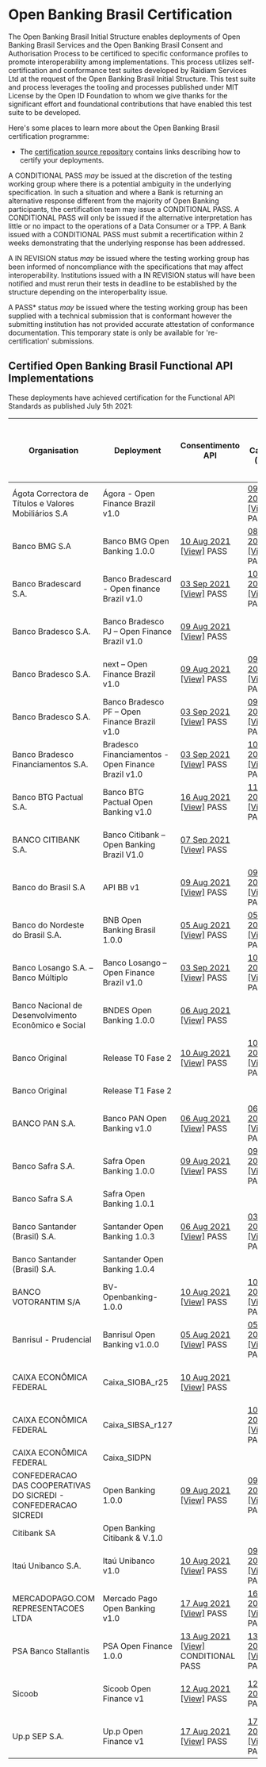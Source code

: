 # Open Banking Brasil Certification

The Open Banking Brasil Initial Structure enables deployments of Open Banking Brasil Services and the Open Banking Brasil Consent and Authorisation Process to be certificed to specific conformance profiles to promote interoperability among implementations. This process utilizes self-certification and conformance test suites developed by Raidiam Services Ltd at the request of the Open Banking Brasil Initial Structure. This test suite and process leverages the tooling and processes published under MIT License by the Open ID Foundation to whom we give thanks for the significant effort and foundational contributions that have enabled this test suite to be developed.

Here's some places to learn more about the Open Banking Brasil certification programme:

* The [certification source repository](https://gitlab.com/obb1/certification) contains links describing how to certify your deployments.

A CONDITIONAL PASS *may* be issued at the discretion of the testing working group where there is a potential ambiguity in the underlying specification. In such a situation and where a Bank is returning an alternative response different from the majority of Open Banking participants, the certification team may issue a CONDITIONAL PASS. A CONDITIONAL PASS will only be issued if the alternative interpretation has little or no impact to the operations of a Data Consumer or a TPP. A Bank issued with a CONDITIONAL PASS must submit a recertification within 2 weeks demonstrating that the underlying response has been addressed.

A IN REVISION status *may* be issued where the testing working group has been informed of noncompliance with the specifications that may affect interoperability. Institutions issued with a IN REVISION status will have been notified and must rerun their tests in deadline to be established by the structure depending on the interoperbality issue.

A PASS\* status *may* be issued where the testing working group has been supplied with a technical submission that is conformant however the submitting institution has not provided accurate attestation of conformance documentation. This temporary state is only be available for 're-certification' submissions.

## Certified Open Banking Brasil Functional API Implementations

These deployments have achieved certification for the Functional API Standards as published July 5th 2021:


|                                Organisation                                |                         Deployment                          |                                                                                                                                                                        Consentimento API                                                                                                                                                                         |                                                                                                                                                                            Dados Cadastrais (PF) API                                                                                                                                                                            |                                                                                                                                                                            Dados Cadastrais (PJ) API                                                                                                                                                                             |                                                                                                                                                                         Resources API                                                                                                                                                                         |                                                                                                                                                          Contas API                                                                                                                                                           |                                                                                                                                                                             Cartão de Crédito API                                                                                                                                                                             |                                                                                                                                                                 Operações de Crédito - Empréstimos API                                                                                                                                                                  |                                                                                                                                                                      Operações de Crédito - Financiamentos API                                                                                                                                                                       |                                                                                                                                                                               Operações de Crédito - Adiantamento a Depositantes API                                                                                                                                                                               |                                                                                                                                                                                         Operações de Crédito - Direitos Creditórios Descontados API                                                                                                                                                                                         |
|-----------------------------------------------------------------|----------------------------------------------------|--------------------------------------------------------------------------------------------------------------------------------------------------------------------------------------------------------------------------------------------------------------------------------------------------------------------------------------------------|---------------------------------------------------------------------------------------------------------------------------------------------------------------------------------------------------------------------------------------------------------------------------------------------------------------------------------------------------------|----------------------------------------------------------------------------------------------------------------------------------------------------------------------------------------------------------------------------------------------------------------------------------------------------------------------------------------------------------|---------------------------------------------------------------------------------------------------------------------------------------------------------------------------------------------------------------------------------------------------------------------------------------------------------------------------------------------------|----------------------------------------------------------------------------------------------------------------------------------------------------------------------------------------------------------------------------------------------------------------------------------------------------------------------|-----------------------------------------------------------------------------------------------------------------------------------------------------------------------------------------------------------------------------------------------------------------------------------------------------------------------------------------------------------|------------------------------------------------------------------------------------------------------------------------------------------------------------------------------------------------------------------------------------------------------------------------------------------------------------------------------------|----------------------------------------------------------------------------------------------------------------------------------------------------------------------------------------------------------------------------------------------------------------------------------------------------------------------------------------------|----------------------------------------------------------------------------------------------------------------------------------------------------------------------------------------------------------------------------------------------------------------------------------------------------------------------------------------------------------------|------------------------------------------------------------------------------------------------------------------------------------------------------------------------------------------------------------------------------------------------------------------------------------------------------------------------------------------------------------------------------------|
| Ágota Correctora de Títulos e Valores Mobiliários S.A           | Ágora - Open Finance Brazil v1.0                   |                                                                                                                                                                                                                                                                                                                                                  | [09 Aug 2021](https://openbanking-brasil.github.io/conformances/submissions/functional/personal/1.03/Agora_CTVM-Agora-API-PERSONAL-CUSTOMER-10-Aug-2021.zip) [[View]](  https://web.conformance.directory.openbankingbrasil.org.br/plan-detail.html?public=true&plan=lrZcwyqwO4usp)   PASS                                                              | [09 Aug 2021](https://openbanking-brasil.github.io/conformance/submissions/functional/business/1.0.3/Agora_CTVM-Agora-API-BUSINESS-CUSTOMER-10-Aug-2021.zip) [[View]](https://web.conformance.directory.openbankingbrasil.org.br/plan-detail.html?public=true&plan=JpAIDnWZQMvSF) PASS                                                                   |                                                                                                                                                                                                                                                                                                                                                   |                                                                                                                                                                                                                                                                                                                      |                                                                                                                                                                                                                                                                                                                                                           |                                                                                                                                                                                                                                                                                                                                    |                                                                                                                                                                                                                                                                                                                                              |                                                                                                                                                                                                                                                                                                                                                                |                                                                                                                                                                                                                                                                                                                                                                                    |
| Banco BMG S.A                                                   | Banco BMG Open Banking 1.0.0                       | [10 Aug 2021](https://openbanking-brasil.github.io/conformance/submissions/functional/consents/1.0.3/Banco_BMG_S.zip) [[View]](https://web.conformance.directory.openbankingbrasil.org.br/plan-detail.html?public=true&plan=NXbyr6m5BR7PP) PASS                                                                                                  | [08 Aug 2021](https://openbanking-brasil.github.io/conformance/submissions/functional/personal/1.0.3/Banco_BMG_S.A-Banco_BMG_Open_Banking-API-PERSONALREGISTRATION-02-Aug-2021.zip) [[View]](https://web.conformance.directory.openbankingbrasil.org.br/plan-detail.html?public=true&plan=O83Zzs8UfivxX) PASS                                           | [08 Aug 2021](https://openbanking-brasil.github.io/conformance/submissions/functional/business/1.0.3/Banco_BMG_S.A-Banco_BMG_Open_Banking-API-BUSINESSREGISTRATION-02-Aug-2021.zip) [[View]](https://web.conformance.directory.openbankingbrasil.org.br/plan-detail.html?public=true&plan=x78pHxaugxU9a) PASS                                            | [05 Aug 2021](https://openbanking-brasil.github.io/conformance/submissions/functional/resources/1.0.2/Banco_BMG_S.A-Banco_BMG_Open_Banking-API-RESOURCES-02-Aug-2021.zip) [[View]]( https://web.conformance.directory.openbankingbrasil.org.br/plan-detail.html?public=true&plan=tPRnt3L4Mo417) PASS                                              | [06 Sep 2021](https://openbanking-brasil.github.io/conformance/submissions/functional/accounts/1.0.3/Banco_BMG_S.A-Banco_BMG_Open_Banking-API-ACCOUNTS-06-Sep-2021.zip) [[View]](https://web.conformance.directory.openbankingbrasil.org.br/plan-detail.html?public=true&plan=EX4cmidwfEUxP) PASS                    | [23 Sep 2021](https://openbanking-brasil.github.io/conformance/submissions/functional/credit-card/1.0.4/Banco_BMG_S.A-Banco_BMG_Open_Banking-API-CREDITCARD-23-Sep-2021.zip) [[View]](https://web.conformance.directory.openbankingbrasil.org.br/plan-detail.html?public=true&plan=6uiqpgrJdMxrg) PASS                                                    | [17 Sep 2021](https://openbanking-brasil.github.io/conformance/submissions/functional/loans/1.0.4/Banco_BMG_S-17-SEP-2021.zip) [[View]](https://web.conformance.directory.openbankingbrasil.org.br/plan-detail.html?public=true&plan=ktHpLmgC87J3Y) PASS                                                                           | [20 Sep 2021](https://openbanking-brasil.github.io/conformance/submissions/functional/financings/1.0.4/Banco_BMG_S-Financings.zip) [[View]](https://web.conformance.directory.openbankingbrasil.org.br/plan-detail.html?public=true&plan=QGBZ3onNrW62D) PASS                                                                                 | [23 Sep 2021](https://openbanking-brasil.github.io/conformance/submissions/functional/unarranged-overdraft/1.0.4/Banco_BMG_S.A-Banco_BMG_Open_Banking-API-UNARRANGED-OVERDRAFT-23-Sep-2021.zip) [[View]](https://web.conformance.directory.openbankingbrasil.org.br/plan-detail.html?public=true&plan=tI8HLKbBBx07I) PASS                                      | [23 Sep 2021](https://openbanking-brasil.github.io/conformance/submissions/functional/invoice-financings/1.0.4/Banco_BMG_S.A-Banco_BMG_Open_Banking-API-INVOICE-FINANCINGS-23-Sep-2021.zip) [[View]](https://web.conformance.directory.openbankingbrasil.org.br/plan-detail.html?public=true&plan=WMOAvoXYXV9B5) PASS                                                              |
| Banco Bradescard S.A.                                           | Banco Bradescard - Open finance Brazil v1.0        | [03 Sep 2021](https://openbanking-brasil.github.io/conformance/submissions/functional/consents/1.0.3/CONSENTS.zip) [[View]](https://web.conformance.directory.openbankingbrasil.org.br/plan-detail.html?public=true&plan=Rpjhj9u8BqZRQ) PASS                                                                                                     | [10 Aug 2021](https://openbanking-brasil.github.io/conformance/submissions/functional/personal/1.0.3/PERSONAL_CUSTOMER.zip) [[View]](https://web.conformance.directory.openbankingbrasil.org.br/plan-detail.html?public=true&plan=UrWgPIRZcHMKS) PASS                                                                                                   |                                                                                                                                                                                                                                                                                                                                                          | [13 Aug 2021](https://openbanking-brasil.github.io/conformance/submissions/functional/resources/1.0.2/RESOURCES-BANCO-BRADESCARD.zip) [[View]](https://web.conformance.directory.openbankingbrasil.org.br/log-detail.html?log=ZzstYIV2LRpBoAe&public=true) PASS                                                                                   |                                                                                                                                                                                                                                                                                                                      | [26 Sep 2021](https://openbanking-brasil.github.io/conformance/submissions/functional/credit-card/1.0.4/Banco_Bradescard-Bradescard-API-CREDIT-CARDS-26-Set-2021.zip) [[View]](https://web.conformance.directory.openbankingbrasil.org.br/plan-detail.html?public=true&plan=CBvoz8wihbUGB) CONDITIONAL PASS |                                                                                                                                                                                                                                                                                                                                    |                                                                                                                                                                                                                                                                                                                                              |                                                                                                                                                                                                                                                                                                                                                                |                                                                                                                                                                                                                                                                                                                                                                                    |
| Banco Bradesco S.A.                                             | Banco Bradesco PJ – Open Finance Brazil v1.0       | [09 Aug 2021](https://openbanking-brasil.github.io/conformance/submissions/functional/consents/1.0.3/Bradesco-BradescoPJ-API-CONSENTS-8-Aug-2021.zip) [[View]]( https://web.conformance.directory.openbankingbrasil.org.br/plan-detail.html?public=true&plan=kkHNvygsKPjqS) PASS                                                                 |                                                                                                                                                                                                                                                                                                                                                         | [09 Aug 2021](https://openbanking-brasil.github.io/conformance/submissions/functional/business/1.0.3/Bradesco-BradescoPJ-API-BUSINESS-CUSTOMER-8-Aug-2021.zip) [[View]]( https://web.conformance.directory.openbankingbrasil.org.br/plan-detail.html?public=true&plan=0sj65myWy68Pp) PASS                                                                | [09 Aug 2021](https://openbanking-brasil.github.io/conformance/submissions/functional/resources/1.0.2/Bradesco-BradescoPJ-API-RESOURCES-8-Aug-2021.zip) [[View]]( https://web.conformance.directory.openbankingbrasil.org.br/plan-detail.html?public=true&plan=CGpo3wiWzlAbO) PASS                                                                | [03 Sep 2021](https://openbanking-brasil.github.io/conformance/submissions/functional/accounts/1.0.3/Bradesco-BradescoPJ-API-ACCOUNTS-3-Set-2021.zip) [[View]](https://web.conformance.directory.openbankingbrasil.org.br/plan-detail.html?public=true&plan=fKzf0Gzi1iAUr) PASS                                      | [25 Sep 2021](https://openbanking-brasil.github.io/conformance/submissions/functional/credit-card/1.0.4/Bradesco-BradescoPJ-API-CREDIT-CARDS-25-Set-2021.zip) [[View]](https://web.conformance.directory.openbankingbrasil.org.br/plan-detail.html?public=true&plan=MVqz9bqAR82E1) CONDITIONAL PASS                                                       | [23 Sep 2021](https://openbanking-brasil.github.io/conformance/submissions/functional/loans/1.0.4/Bradesco-BradescoPJ-API-LOANS-20-Set-2021.zip) [[View]](https://web.conformance.directory.openbankingbrasil.org.br/plan-detail.html?public=true&plan=6HKih730Nb77M)   PASS                                                       | [23 Sep 2021](https://openbanking-brasil.github.io/conformance/submissions/financings/1.0.4/Bradesco-BradescoPJ-API-FINANCINGS-20-Set-2021.zip) [[View]](https://web.conformance.directory.openbankingbrasil.org.br/plan-detail.html?public=true&plan=v8vtvYeXl2jCT)   PASS                                                                  | [24 Sep 2021](https://openbanking-brasil.github.io/conformance/submissions/functional/unarranged-overdraft/1.0.4/Bradesco-BradescoPJ-API-UNARRANGED-OVERDRAFT-24-Set-2021.zip) [[View]](https://web.conformance.directory.openbankingbrasil.org.br/plan-detail.html?public=true&plan=UYyJaKJbv6XpE) PASS                                                       | [22 Sep 2021](https://openbanking-brasil.github.io/conformance/submisisons/functional/invoice-financings/1.0.4/Bradesco-BradescoPJ-API-DISCOUNTED-CREDIT-RIGHTS-24-Set-2021.zip) [[View]](  https://web.conformance.directory.openbankingbrasil.org.br/plan-detail.html?public=true&plan=xcfORs6DXi9EP) PASS                                                                       |
| Banco Bradesco S.A.                                             | next – Open Finance Brazil v1.0                    | [09 Aug 2021](https://openbanking-brasil.github.io/conformance/submissions/functional/consents/1.0.3/Bradesco-Next-API-CONSENTS-8-Aug-2021.zip) [[View]]( https://web.conformance.directory.openbankingbrasil.org.br/plan-detail.html?public=true&plan=HPYvP26yLxaBp) PASS                                                                       | [09 Aug 2021](https://openbanking-brasil.github.io/conformance/submissions/functional/personal/1.0.3/Bradesco-Next-API-PERSONAL-CUSTOMER-8-Aug-2021.zip) [[View]]( https://web.conformance.directory.openbankingbrasil.org.br/plan-detail.html?public=true&plan=Sf3Z4vlNQGmYP) PASS                                                                     |                                                                                                                                                                                                                                                                                                                                                          | [09 Aug 2021](https://openbanking-brasil.github.io/conformance/submissions/functional/resources/1.0.2/Bradesco-Next-API-RESOURCES-8-Aug-202.zip) [[View]]( https://web.conformance.directory.openbankingbrasil.org.br/plan-detail.html?public=true&plan=h2aYvxocg3RQY) PASS                                                                       | [03 Sep 2021](https://openbanking-brasil.github.io/conformance/submissions/functional/accounts/1.0.3/Bradesco-Next-API-ACCOUNTS-3-Set-2021.zip) [[View]](https://web.conformance.directory.openbankingbrasil.org.br/plan-detail.html?public=true&plan=y2mQtSGbSjQZl) PASS                                            | [24 Sep 2021](https://openbanking-brasil.github.io/conformance/submissions/functional/credit-card/1.0.4/Bradesco-Next-API-CREDIT-CARDS-25-Set-2021.zip) [[View]](https://web.conformance.directory.openbankingbrasil.org.br/plan-detail.html?public=true&plan=8jP8J1NcFFMLW) CONDITIONAL PASS                                                             | [17 Sep 2021](https://openbanking-brasil.github.io/conformance/submissions/functional/loans/1.0.4/Bradesco-Next-API-LOANS-20-Set-2021-2.zip) [[View]](https://web.conformance.directory.openbankingbrasil.org.br/plan-detail.html?public=true&plan=qy8bGqhd6XJHZ) PASS                                                             |                                                                                                                                                                                                                                                                                                                                              |                                                                                                                                                                                                                                                                                                                                                                |                                                                                                                                                                                                                                                                                                                                                                                    |
| Banco Bradesco S.A.                                             | Banco Bradesco PF – Open Finance Brazil v1.0       | [03 Sep 2021](https://openbanking-brasil.github.io/conformance/submissions/functional/consents/1.0.3/Bradesco-BradescoPF-API-CONSENTS-8-Set-2021.zip) [[View]](https://web.conformance.directory.openbankingbrasil.org.br/plan-detail.html?public=true&plan=Eab12Wx22fo06)   PASS                                                                | [09 Aug 2021](https://openbanking-brasil.github.io/conformance/submissions/functional/personal/1.0.3/Bradesco-BradescoPF-API-PERSONAL_CUSTOMERS_DATA-2-Ago-2021.zip) [[View]]( https://web.conformance.directory.openbankingbrasil.org.br/plan-detail.html?public=true&plan=ifPLmqfOVXCQM) PASS                                                         |                                                                                                                                                                                                                                                                                                                                                          | [09 Aug 2021](https://openbanking-brasil.github.io/conformance/submissions/functional/resources/1.0.2/Bradesco-BradescoPF-API-RESOURCES-6-Ago-2021.zip) [[View]]( https://web.conformance.directory.openbankingbrasil.org.br/plan-detail.html?public=true&plan=KmCk30R7jQNYv) PASS                                                                | [03 Sep 2021](https://openbanking-brasil.github.io/conformance/submissions/functional/accounts/1.0.3/Bradesco-BradescoPF-API-ACCOUNTS-3-Set-2021.zip) [[View]](https://web.conformance.directory.openbankingbrasil.org.br/plan-detail.html?public=true&plan=bEgUTiMiB84zK) PASS                                      | [25 Sep 2021](https://openbanking-brasil.github.io/conformance/submissions/functional/credit-card/1.0.4/Bradesco-BradescoPF-API-CREDIT-CARDS-25-Set-2021.zip) [[View]](https://web.conformance.directory.openbankingbrasil.org.br/plan-detail.html?public=true&plan=Kk3a4An01BYEd) CONDITIONAL PASS                                                       | [23 Sep 2021](https://openbanking-brasil.github.io/conformance/submissions/functional/loans/1.0.4/Bradesco-BradescoPF-API-LOANS-20-Set-2021.zip) [[View]](https://web.conformance.directory.openbankingbrasil.org.br/plan-detail.html?public=true&plan=HqcEdyt3aFyr6)   PASS                                                       | [17 Sep 2021](https://openbanking-brasil.github.io/conformance/submissions/functional/financings/Bradesco-BradescoPF-API-FINANCINGS-20-Set-2021-3.zip) [[View]](https://web.conformance.directory.openbankingbrasil.org.br/plan-detail.html?public=true&plan=XFcJhdAAd6bDL) PASS                                                             | [24 Sep 2021](https://openbanking-brasil.github.io/conformance/submissions/functional/unarranged-overdraft/1.0.4/Bradesco-BradescoPF-API-UNANRRANGED-OVERDRAFT-24-Set-2021.zip) [[View]](https://web.conformance.directory.openbankingbrasil.org.br/plan-detail.html?public=true&plan=72HvvTggpLXdt) PASS                                                      |                                                                                                                                                                                                                                                                                                                                                                                    |
| Banco Bradesco Financiamentos S.A.                              | Bradesco Financiamentos - Open Finance Brazil v1.0 | [03 Sep 2021](https://openbanking-brasil.github.io/conformance/submissions/consents/1.0.3/Bradesco_Financiamentos-BBF-API-CONSENTS-8-Set-2021.zip) [[View]](https://web.conformance.directory.openbankingbrasil.org.br/plan-detail.html?public=true&plan=OgIUancrEqlIG)   PASS                                                                   | [10 Aug 2021](https://openbanking-brasil.github.io/conformance/submissions/functional/personal/1.0.3/Bradesco_Financiamentos-BBF-API-PERSONAL-CUSTOMER-10-Aug-2021.zip) [[View]]( https://web.conformance.directory.openbankingbrasil.org.br/plan-detail.html?public=true&plan=bWYAENP42atKK)   PASS                                                    | [09 Aug 2021](https://openbanking-brasil.github.io/conformance/submissions/functional/business/1.0.3/BUSINESS-CUSTOMER.zip) [[View]](https://web.conformance.directory.openbankingbrasil.org.br/plan-detail.html?public=true&plan=2sJH5369BScaI) PASS                                                                                                    | [13 Aug 2021](https://openbanking-brasil.github.io/conformance/submissions/functional/resources/1.0.2/Bradesco_Financiamentos-BBF-API-RESOURCES-13-Aug-2021.zip) [[View]]( https://web.conformance.directory.openbankingbrasil.org.br/plan-detail.html?public=true&plan=miYJpMusNyPGW)   PASS                                                     |                                                                                                                                                                                                                                                                                                                      |                                                                                                                                                                                                                                                                                                                                                           |                                                                                                                                                                                                                                                                                                                                    | [17 Sep 2021](https://openbanking-brasil.github.io/conformance/submissions/functional/financings/Bradesco_Financiamentos-BBF-API-FINANCINGS-20-Set-2021-2.zip) [[View]](https://web.conformance.directory.openbankingbrasil.org.br/plan-detail.html?public=true&plan=FcV5OrZvAgr6V) PASS                                                     |                                                                                                                                                                                                                                                                                                                                                                |                                                                                                                                                                                                                                                                                                                                                                                    |
| Banco BTG Pactual S.A.                                          | Banco BTG Pactual Open Banking v1.0                | [16 Aug 2021](https://opennanking-brasil.github.io/conformance/submissions/functional/consents/1.0.3/BANCO-BTG-PACTUAL-SA-BANCO-BTG-PACTUAL-OPEN-BANKING-CONSENTIMENTO-API-10-Aug-2021.zip) [[View]](https://web.conformance.directory.openbankingbrasil.org.br/plan-detail.html?public=true&plan=vFrYcBDb4P0Dy) PASS                            | [11 Aug 2021](https://openbanking-brasil.github.io/conformance/submissions/functional/personal/1.0.3/BANCO-BTG-PACTUAL-SA-BANCO-BTG-PACTUAL-OPEN-BANKING-DADOS-CADASTRAIS-PF-API-10-Aug-2021.zip) [[View]](https://web.conformance.directory.openbankingbrasil.org.br/log-detail.html?log=zwbfoerBG9pxeXS&public=true) PASS                             | [16 Aug 2021](https://openbanking-brasil.github.io/conformance/submissions/functional/business/1.0.3/BANCO_BTG_PACTUAL_SA_BANCO_BTG_PACTUAL_OPEN_BANKING_DADOS_CADASTRAIS_PJ_API_10_Aug_2021.zip) [[View]](https://web.conformance.directory.openbankingbrasil.org.br/plan-detail.html?public=true&plan=4TZ68fxCPdBI1) PASS                              | [10 Aug 2021](https://openbanking-brasil.github.io/conformance/submissions/functional/resources/1.0.2/BANCO-BTG-PACTUAL-SA-BANCO-BTG-PACTUAL-OPEN-BANKING-RESOURCES-API-10-Aug-2021.zip) [[View]](https://web.conformance.directory.openbankingbrasil.org.br/plan-detail.html?public=true&plan=tccKLNDFLxwIr) PASS                                | [20 Sep 2021](https://openbanking-brasil.github.io/conformance/submissions/functional/accounts/1.0.3/BANCO-BTG-PACTUAL-SA-BANCO-BTG-PACTUAL-OPEN-BANKING-ACCOUNTS-API-20-Sep-2021-3.zip) [[View]](https://web.conformance.directory.openbankingbrasil.org.br/plan-detail.html?public=true&plan=WufLN7wS96g9c)  PASS  | [24 Sep 2021](https://openbanking-brasil.github.io/submissions/functional/credit-card/1.0.4/Banco-BTG-PACTUAL-creditcard-accounts-24-Sep-2021.zip) [[View]](https://web.conformance.directory.openbankingbrasil.org.br/plan-detail.html?public=true&plan=JW4crHSksrmC6)   PASS                                                                            | [24 Sep 2021](https://openbanking-brasil.github.io/submissions/functional/loans/1.0.4/Banco-BTG-PACTUAL-loans-24-Sep-2021.zip) [[View]](https://web.conformance.directory.openbankingbrasil.org.br/plan-detail.html?public=true&plan=2hvllBQEUHl9X)   PASS                                                                         | [24 Sep 2021](https://openbanking-brasil.github.io/submissions/functional/financings/1.0.4/Banco-BTG-PACTUAL-financings-24-Sep-2021.zip) [[View]](https://web.conformance.directory.openbankingbrasil.org.br/plan-detail.html?public=true&plan=PXaPrOrEOYcoX)   PASS                                                                         | [24 Sep 2021](https://openbanking-brasil.github.io/submissions/functional/unarranged-overdraft/1.0.4/Banco-BTG-PACTUAL-unarranged-overdraft-24-Sep-2021.zip) [[View]](https://web.conformance.directory.openbankingbrasil.org.br/plan-detail.html?public=true&plan=VioryBuciZxFZ)   PASS                                                                       | [24 Sep 2021](https://openbanking-brasil.github.io/submissions/functional/invoice-financings/1.0.4/Banco-BTG-PACTUAL-DiscountedCreditRights-24-Sep-2021.zip) [[View]](https://web.conformance.directory.openbankingbrasil.org.br/plan-detail.html?public=true&plan=LspXDeWs5R6EB)   PASS                                                                                           |
| BANCO CITIBANK S.A.                                             | Banco Citibank – Open Banking Brazil V1.0          | [07 Sep 2021](https://openbanking-brasil.github.io/conformance/submissions/functional/1.0.3/Citibank-API-Consents-Test-Plan-03-09-21.zip) [[View]](https://web.conformance.directory.openbankingbrasil.org.br/plan-detail.html?public=true&plan=P2t3V8Q3UbH1s)   PASS                                                                            |                                                                                                                                                                                                                                                                                                                                                         | [03 Sep 2021](https://openbanking-brasil.github.io/conformance/submissions/functional/business/1.0.3/Citibank-API-Business-Customers-Test-Plan-03-09-21.zip) [[View]]( https://web.conformance.directory.openbankingbrasil.org.br/plan-detail.html?public=true&plan=LNs7C7drS89CD)   PASS                                                                | [03 Sep 2021](https://openbanking-brasil.github.io/conformance/submissions/functional/resources/1.0.2/Citibank-API-Resources-Test-Plan-03-09-21.zip) [[View]](https://https://web.conformance.directory.openbankingbrasil.org.br/plan-detail.html?public=true&plan=vIfVI3Hkk1Sbb)   PASS                                                          | [07 Sep 2021](https://openbanking-brasil.github.io/conformance/submissions/functional/accounts/1.0.3/Citibank-API-Accounts-Test-Plan-03-09-21.zip) [[View]](https://web.conformance.directory.openbankingbrasil.org.br/plan-detail.html?public=true&plan=fkWXiLsdeqfuW)   IN REVIEW                                  |                                                                                                                                                                                                                                                                                                                                                           |                                                                                                                                                                                                                                                                                                                                    |                                                                                                                                                                                                                                                                                                                                              | [24 Sep 2021](https://openbanking-brasil.github.io/conformance/submissions/functional/unarranged-overdraft/1.0.4/Unarranged_overdraft_api_test-private_key_jwt-by_value-plain_response-CkJd6BguAIxJW-24-Sep-2021_2.zip) [[View]](https://web.conformance.directory.openbankingbrasil.org.br/plan-detail.html?public=true&plan=CkJd6BguAIxJW)   PASS            | [24 Sep 2021](https://openbanking-brasil.github.io/conformance/submisions/functional/invoice-financings/1.0.4/Credit_operations_discounted_credit_rights_api_test-private_key_jwt-by_value-plain_response-wFGe3lAoyjRlC-24-Sep-2021_2.zip) [[View]]( https://web.conformance.directory.openbankingbrasil.org.br/plan-detail.html?public=true&plan=wFGe3lAoyjRlC)   PASS            |
| Banco do Brasil S.A                                             | API BB v1                                          | [09 Aug 2021](https://openbanking-brasil.github.io/conformance/submissions/functional/consents/1.0.3/Consents_api_test-mtls-by_value-openbanking_brazil-plain_response-NoLmpfqv50xnd-06-Aug-2021.zip) [[View]]( https://web.conformance.directory.openbankingbrasil.org.br/plan-detail.html?public=true&plan=NoLmpfqv50xnd)   PASS               | [09 Aug 2021](https://openbanking-brasil.github.io/conformance/submissions/functional/personal/1.0.3/Personal_Customer_Data_api_test-mtls-by_value-openbanking_brazil-plain_response-TS4v0Hs141sic-06-Aug-2021.zip) [[View]]( https://web.conformance.directory.openbankingbrasil.org.br/plan-detail.html?public=true&plan=TS4v0Hs141sic)   PASS        | [09 Aug 2021](https://openbanking-brasil.github.io/conformance/submissions/functional/business/1.0.3/Business_Customer_Data_api_test-mtls-by_value-openbanking_brazil-plain_response-Enxo65bCm1Y61-06-Aug-2021.zip) [[View]]( https://web.conformance.directory.openbankingbrasil.org.br/plan-detail.html?public=true&plan=Enxo65bCm1Y61)   PASS         | [09 Aug 2021](https://openbanking-brasil.github.io/conformance/submissions/functional/resources/1.0.2/Resources_api_test-mtls-by_value-openbanking_brazil-plain_response-EDnADtuNT9m2M-06-Aug-2021.zip) [[View]]( https://web.conformance.directory.openbankingbrasil.org.br/plan-detail.html?public=true&plan=EDnADtuNT9m2M)   PASS              | [06 Sep 2021](https://openbanking-brasil.github.io/conformance/submissions/functional/accounts/1.0.3/Account_api_test-mtls-by_value-plain_response-XWlWaIGCr2QtJ-06-Sep-2021.zip) [[View]](https://web.conformance.directory.openbankingbrasil.org.br/plan-detail.html?public=true&plan=XWlWaIGCr2QtJ) PASS          | [27 Sep 2021](https://openbanking-brasil.github.io/conformance/submissions/functional/credit-card/1.0.4/Credit_card_api_test-mtls-by_value-plain_response-QOunT7POjRGsV-27-Sep-2021.zip) [[View]](https://web.conformance.directory.openbankingbrasil.org.br/plan-detail.html?public=true&plan=QOunT7POjRGsV) PASS                                        |                                                                                                                                                                                                                                                                                                                                    |                                                                                                                                                                                                                                                                                                                                              | [27 Sep 2021](https://openbanking-brasil.github.io/conformance/submissions/functional/unarranged-overdraft/1.0.4/Unarranged_overdraft_api_test-mtls-by_value-plain_response-JlezZ7rWM7f8I-27-Sep-2021.zip) [[View]](https://web.conformance.directory.openbankingbrasil.org.br/plan-detail.html?public=true&plan=JlezZ7rWM7f8I) PASS                           | [27 Sep 2021](https://openbanking-brasil.github.io/conformance/submisions/functional/invoice-financings/1.0.4/Credit_operations_discounted_credit_rights_api_test-mtls-by_value-plain_response-KGMTHA0Zpmvpc-27-Sep-2021.zip) [[View]](https://web.conformance.directory.openbankingbrasil.org.br/plan-detail.html?public=true&plan=KGMTHA0Zpmvpc) PASS                            |
| Banco do Nordeste do Brasil S.A.                                | BNB Open Banking Brasil 1.0.0                      | [05 Aug 2021](https://openbanking-brasil.github.io/conformance/submissions/functional/consents/1.0.3/Consents_api_test-mtls-by_value-openbanking_brazil-plain_response-NjYRALvgjtvOB-12-Aug-2021.zip) [[View]](https://web.conformance.directory.openbankingbrasil.org.br/plan-detail.html?public=true&plan=NjYRALvgjtvOB) PASS                  | [05 Aug 2021](https://openbankinig-brasil.github.io/conformance/submissions/functional/personal/1.0.3/Personal_Customer_Data_api_test-mtls-by_value-openbanking_brazil-plain_response-faJyVkFW0hdYK-12-Aug-2021.zip) [[View]](https://web.conformance.directory.openbankingbrasil.org.br/plan-detail.html?public=true&plan=faJyVkFW0hdYK) PASS          | [05 Aug 2021](https://openbanking-brasil.github.io/conformance/submissions/functional/business/1.0.3/Business_Customer_Data_api_test-mtls-by_value-openbanking_brazil-plain_response-wdjAvj0YCDVUS-12-Aug-2021.zip) [[View]](https://web.conformance.directory.openbankingbrasil.org.br/plan-detail.html?public=true&plan=wdjAvj0YCDVUS) PASS            | [05 Aug 2021](https://openbanking-brasil.github.io/conformance/submissions/functional/resources/1.0.2/Resources_api_test-mtls-by_value-openbanking_brazil-plain_response-HZRkvg2ZUsHgE-12-Aug-2021.zip) [[View]](https://web.conformance.directory.openbankingbrasil.org.br/plan-detail.html?public=true&plan=HZRkvg2ZUsHgE) PASS                 | [06 Sep 2021](https://openbanking-brasil.github.io/conformance/submissions/functional/accounts/1.0.3/Account_api_test-mtls-by_value-plain_response-JTBBI3qWr7imX-08-Sep-2021-zip) [[View]](https://web.conformance.directory.openbankingbrasil.org.br/plan-detail.html?public=true&plan=JTBBI3qWr7imX)   PASS        | [24 Sep 2021](https://openbanking-brasil.github.io/conformance/submissions/functional/credit-card/1.0.4/Credit_card_api_test-mtls-by_value-plain_response-XBRUxLUmp1N2d-24-Sep-2021.zip) [[View]](https://web.conformance.directory.openbankingbrasil.org.br/plan-detail.html?public=true&plan=XBRUxLUmp1N2d) PASS                                        | [20 Sep 2021](https://openbanking-brasil.github.io/conformance/submissions/functional/loans/1.0.4/Loans_api_test-mtls-by_value-plain_response-22-Sep-2021.zip) [[View]](https://web.conformance.directory.openbankingbrasil.org.br/plan-detail.html?public=true&plan=iCBftrl7B19L9) PASS                                           |                                                                                                                                                                                                                                                                                                                                              |                                                                                                                                                                                                                                                                                                                                                                |                                                                                                                                                                                                                                                                                                                                                                                    |
| Banco Losango S.A. – Banco Múltiplo                             | Banco Losango – Open Finance Brazil v1.0           | [03 Sep 2021](https://openbanking-brasil.github.io/conformance/submissions/functional/consents/1.0.3/Banco_Losango-Losango-API-CONSENTS-8-Set-2021.zip) [[View]](https://web.conformance.directory.openbankingbrasil.org.br/plan-detail.html?public=true&plan=BoMqnx9eTpKHH)   PASS                                                              | [10 Aug 2021](https://openbanking-brasil.github.io/conformance/submissions/functional/personal/1.0.3/Banco_Losango-Losango-API-PERSONAL-CUSTOMER-10-Aug-2021.zip) [[View]](https://web.conformance.directory.openbankingbrasil.org.br/plan-detail.html?public=true&plan=cK3TAyiSNChQm)   PASS                                                           |                                                                                                                                                                                                                                                                                                                                                          | [13 Aug 2021](https://openbanking-brasil.github.io/conformance/submissions/functional/resources/1.0.2/Losango-Resources_api_test-mtls-by_value-openbanking_brazil-plain_response-1q7rwD43vABhx-13-Aug-20212.zip) [[View]](https://web.conformance.directory.openbankingbrasil.org.br/plan-detail.html?public=true&plan=1q7rwD43vABhx) PASS        |                                                                                                                                                                                                                                                                                                                      | [26 Sep 2021](https://openbanking-brasil.github.io/conformance/submissions/functional/credit-card/1.0.4/Banco_Losango-Losango-API-CREDIT-CARDS-26-Set-2021.zip) [[View]](https://web.conformance.directory.openbankingbrasil.org.br/plan-detail.html?public=true&plan=KIzUOsSM2rCUX) CONDITIONAL PASS                                                     | [20 Sep 2021](https://openbanking-brasil.github.io/conformance/submissions/functional/loans/1.0.4/Banco_Losango-Losango-API-LOANS-20-Set-2021.zip) [[View]](https://web.conformance.directory.openbankingbrasil.org.br/plan-detail.html?public=true&plan=sKuzBK7OK4oyP)   PASS                                                     | [20 Sep 2021](https://openbanking-brasil.github.io/conformance/submissions/functional/financings/1.0.4/Banco_Losango-Losango-API-FINANCINGS-20-Set-2021.zip) [[View]](https://web.conformance.directory.openbankingbrasil.org.br/plan-detail.html?public=true&plan=HVTuf1rSXgjO1)   PASS                                                     |                                                                                                                                                                                                                                                                                                                                                                |                                                                                                                                                                                                                                                                                                                                                                                    |
| Banco Nacional de Desenvolvimento Econômico e Social            | BNDES Open Banking 1.0.0                           | [06 Aug 2021](https://openbanking-brasil.github.io/conformance/submissions/functional/consents/1.0.3/BNDES-BNDES_Open_Banking-API-CONSENTS-06-Aug-2021.zip) [[View]]( https://web.conformance.directory.openbankingbrasil.org.br/plan-detail.html?public=true&plan=ZqILlLyhEZ1Ms)   PASS                                                         |                                                                                                                                                                                                                                                                                                                                                         | [10 Aug 2021](https://openbanking-brasil.github.io/conformance/submissions/functional/business/1.0.3/BNDES-BNDES_Open_Banking-API-BUSINESS-10-Aug-2021.zip) [[View]]( https://web.conformance.directory.openbankingbrasil.org.br/plan-detail.html?public=true&plan=2CQ4xvBwRu0HZ)   PASS                                                                 | [06 Aug 2021](https://openbanking-brasil.github.io/conformance/submissions/functional/resources/1.0.2/BNDES-BNDES_Open_Banking-API-RESOURCES-06-Aug-2021.zip) [[View]]( https://web.conformance.directory.openbankingbrasil.org.br/plan-detail.html?public=true&plan=9q3DgUNH12FEB)   PASS                                                        |                                                                                                                                                                                                                                                                                                                      |                                                                                                                                                                                                                                                                                                                                                           |                                                                                                                                                                                                                                                                                                                                    |                                                                                                                                                                                                                                                                                                                                              |                                                                                                                                                                                                                                                                                                                                                                |                                                                                                                                                                                                                                                                                                                                                                                    |
| Banco Original                                                  | Release T0 Fase 2                                  | [10 Aug 2021](https://openbanking-brasil.github.io/conformance/submissions/functional/consents/1.0.3/API_Consents.zip) [[View]]( https://web.conformance.directory.openbankingbrasil.org.br/plan-detail.html?public=true&plan=bC8uMhwpSMJ1w)   PASS                                                                                              | [10 Aug 2021](https://openbanking-brasil.github.io/conformance/submissions/functional/personal/1.0.3/API_Personal_Customers.zip) [[View]]( https://web.conformance.directory.openbankingbrasil.org.br/plan-detail.html?public=true&plan=ZverQWIG8qEGc)   PASS                                                                                           | [10 Aug 2021](https://openbanking-brasil.github.io/conformance/submissions/functional/business/1.0.3/API_Business_Customers.zip) [[View]]( https://web.conformance.directory.openbankingbrasil.org.br/plan-detail.html?public=true&plan=ZTjs2VJ1UE6tf)   PASS                                                                                            | [10 Aug 2021](https://openbanking-brasil.github.io/conformance/submissions/functional/resources/1.0.2/API_Resources.zip) [[View]]( https://web.conformance.directory.openbankingbrasil.org.br/plan-detail.html?public=true&plan=XrtirERrfVPU6)   PASS                                                                                             |                                                                                                                                                                                                                                                                                                                      |                                                                                                                                                                                                                                                                                                                                                           |                                                                                                                                                                                                                                                                                                                                    |                                                                                                                                                                                                                                                                                                                                              |                                                                                                                                                                                                                                                                                                                                                                |                                                                                                                                                                                                                                                                                                                                                                                    |
| Banco Original                                                  | Release T1 Fase 2                                  |                                                                                                                                                                                                                                                                                                                                                  |                                                                                                                                                                                                                                                                                                                                                         |                                                                                                                                                                                                                                                                                                                                                          |                                                                                                                                                                                                                                                                                                                                                   | [15 Sep 2021](https://openbanking-brasil.github.io/conformance/submissions/functional/accounts/1.0.3/Account_api_test-mtls-by_value-plain_response-q4iFISgVGtQwa-15-Sep-2021.zip) [[View]](https://web.conformance.directory.openbankingbrasil.org.br/plan-detail.html?public=true&plan=q4iFISgVGtQwa) PASS          |                                                                                                                                                                                                                                                                                                                                                           |                                                                                                                                                                                                                                                                                                                                    |                                                                                                                                                                                                                                                                                                                                              |                                                                                                                                                                                                                                                                                                                                                                |                                                                                                                                                                                                                                                                                                                                                                                    |
| BANCO PAN S.A.                                                  | Banco PAN Open Banking v1.0                        | [06 Aug 2021](https://openbanking-brasil.github.io/conformance/submissions/functional/consents/1.0.3/BancoPANSA-Banco_PAN_Open_Banking-API-CONSENTS-04-Aug-2021.zip) [[View]]( https://web.conformance.directory.openbankingbrasil.org.br/plan-detail.html?public=true&plan=Xany4Im0c5NO5) PASS                                                  | [06 Aug 2021](https://openbanking-brasil.github.io/conformance/submissions/functional/personal/1.0.3/BancoPANSA-Banco_PAN_Open_Banking-API-PERSONAL-CUSTOMER-DATA-04-Aug-2021.zip) [[View]]( https://web.conformance.directory.openbankingbrasil.org.br/plan-detail.html?public=true&plan=U3K3UHtVrM9C0) PASS                                           |                                                                                                                                                                                                                                                                                                                                                          | [06 Aug 2021](https://openbanking-brasil.github.io/conformance/submissions/functional/resources/1.0.2/BancoPANSA-Banco_PAN_Open_Banking-API-RESOURCES-04-Aug-2021.zip) [[View]]( https://web.conformance.directory.openbankingbrasil.org.br/plan-detail.html?public=true&plan=ib6EWWdY6IOFG) PASS                                                 | [20 Sep 2021](https://openbanking-brasil.github.io/conformance/submissions/functional/accounts/1.0.3/Account_api_test-private_key_jwt-pushed-plain_response-1zAfKUb1HuR08-20-Sep-2021.zip) [[View]](https://web.conformance.directory.openbankingbrasil.org.br/plan-detail.html?public=true&plan=1zAfKUb1HuR08) PASS |                                                                                                                                                                                                                                                                                                                                                           | [25 Sep 2021](https://openbanking-brasil.github.io/conformance/submissions/functional/loans/1.0.4/https://openbanking-brasil.github.io/conformance/submissions/functional/loans/1.0.4/) [[View]](https://web.conformance.directory.openbankingbrasil.org.br/plan-detail.html?public=true&plan=vkGIWkX6t6xNv) PASS                  |                                                                                                                                                                                                                                                                                                                                              |                                                                                                                                                                                                                                                                                                                                                                |                                                                                                                                                                                                                                                                                                                                                                                    |
| Banco Safra S.A.                                                | Safra Open Banking 1.0.0                           | [09 Aug 2021](https://openbanking-brasil.github.io/conformance/submissions/functional/consents/1.0.3/Banco_Safra_SA-Safra_Open_Banking-API-CONSENTS-private_key_jwt-08-Aug-2021.zip) [[View]]( https://web.conformance.directory.openbankingbrasil.org.br/plan-detail.html?public=true&plan=XOTKyJgQamFya) PASS                                  | [09 Aug 2021](https://openbanking-brasil.github.io/conformance/submissions/functional/personal/1.0.3/Banco_Safra_SA-Safra_Open_Banking-API-CUSTOMERS-PERSONAL-private_key_jwt-08-Aug-2021.zip) [[View]]( https://web.conformance.directory.openbankingbrasil.org.br/plan-detail.html?public=true&plan=DGFmCpzYGWe0H) PASS                               | [09 Aug 2021](https://openbanking-brasil.github.io/conformance/submissions/functional/business/1.0.3/Banco_Safra_SA-Safra_Open_Banking-API-CUSTOMERS-BUSINESS-private_key_jwt-08-Aug-2021.zip) [[View]]( https://web.conformance.directory.openbankingbrasil.org.br/plan-detail.html?public=true&plan=0iVkW7cdXOmWL) PASS                                | [09 Aug 2021](https://openbanking-brasil.github.io/conformance/submissions/functional/resources/1.0.2/Banco_Safra_SA-Safra_Open_Banking-API-RESOURCES-private_key_jwt-08-Aug-2021.zip) [[View]]( https://web.conformance.directory.openbankingbrasil.org.br/plan-detail.html?public=true&plan=NmTGv4NPg3LdV) PASS                                 | [10 Sep 2021](https://openbanking-brasil.github.io/conformance/submissions/functional/accounts/1.0.3/Banco_Safra_SA-Safra_Open_Banking-API-ACCOUNTS-private_key_jwt-10-Sep-2021.zip) [[View]](https://web.conformance.directory.openbankingbrasil.org.br/plan-detail.html?public=true&plan=UOfEV93jkr5Pc)   PASS     |                                                                                                                                                                                                                                                                                                                                                           |                                                                                                                                                                                                                                                                                                                                    | [25 Sep 2021](https://openbanking-brasil.github.io/conformance/submissions/functional/financings/1.0.4/Financings api test-private_key_jwt-pushed-plain_response-fj0n6Y2DXHIKd-25-Sep-2021.zip) [[View]](https://web.conformance.directory.openbankingbrasil.org.br/plan-detail.html?public=true&plan=fj0n6Y2DXHIKd) PASS                    |                                                                                                                                                                                                                                                                                                                                                                |                                                                                                                                                                                                                                                                                                                                                                                    |
| Banco Safra S.A                                                 | Safra Open Banking 1.0.1                           |                                                                                                                                                                                                                                                                                                                                                  |                                                                                                                                                                                                                                                                                                                                                         |                                                                                                                                                                                                                                                                                                                                                          |                                                                                                                                                                                                                                                                                                                                                   | [24 Sep 2021](https://openbanking-brasil.github.io/conformance/submissions/functional/accounts/1.0.4/Banco_Safra_SA-Safra_Open_Banking-API-ACCOUNTS-private_key_jwt-24-Sep-2021.zip) [[View]](https://web.conformance.directory.openbankingbrasil.org.br/plan-detail.html?public=true&plan=ekqFBi7w8dRea) PASS       | [24 Sep 2021](https://openbanking-brasil.github.io/conformance/submissions/functional/credit-card/1.0.4/Banco_Safra_SA-Safra_Open_Banking-API-CREDIT-CARDS-ACCOUNTS-private_key_jwt-24-Sep-2021.zip) [[View]](https://web.conformance.directory.openbankingbrasil.org.br/plan-detail.html?public=true&plan=0qkrCvpepRLR0) PASS                            | [24 Sep 2021](https://openbanking-brasil.github.io/conformance/submissions/functional/loans/1.0.4/Banco_Safra_SA-Safra_Open_Banking-API-LOANS-private_key_jwt-24-Sep-2021.zip) [[View]](https://web.conformance.directory.openbankingbrasil.org.br/plan-detail.html?public=true&plan=0WUoZUca4sQh1)  PASS                          | [24 Sep 2021](https://openbanking-brasil.github.io/conformance/submissions/functional/financings/1.0.4/Banco_Safra_SA-Safra_Open_Banking-API-FINANCINGS-private_key_jwt-24-Sep-2021.zip) [[View]](https://web.conformance.directory.openbankingbrasil.org.br/plan-detail.html?public=true&plan=RXxktxvnwJDHb)   PASS                         |                                                                                                                                                                                                                                                                                                                                                                | [24 Sep 2021](https://openbanking-brasil.github.io/conformance/submisisons/functional/invoice-financings/1.0.4/Banco_Safra_SA-Safra_Open_Banking-API-INVOICE-FINANCINGS-private_key_jwt-24-Sep-2021.zip) [[View]]( https://web.conformance.directory.openbankingbrasil.org.br/plan-detail.html?public=true&plan=C0LMpq3Qr3Tr1) PASS                                                |
| Banco Santander (Brasil) S.A.                                   | Santander Open Banking 1.0.3                       | [06 Aug 2021](https://openbanking-brasil.github.io/conformance/submissions/functional/consents/1.0.3/BCO_SANTANDER_do_Brasil_S.A-API-CONSENTS-03-August-2021.zip) [[View]]( https://web.conformance.directory.openbankingbrasil.org.br/plan-detail.html?public=true&plan=p32566xjMtbPe) PASS                                                     | [03 Aug 2021](https://openbanking-brasil.github.io/conformance/submissions/functional/personal/1.0.3/BCO_SANTANDER_do_Brasil_S.A_API_PERSONAL_CUSTOMER_03_August_2021.zip) [[View]](https://web.conformance.directory.openbankingbrasil.org.br/plan-detail.html?public=true&plan=SJA4yyJ57ZmEO) PASS                                                    | [06 Aug 2021](https://openbanking-brasil.github.io/conformance/submissions/functional/business/1.0.3/BCO_SANTANDER_do_Brasil_S.A-API-BUSINESS-CUSTOMER-03-August-2021.zip) [[View]]( https://web.conformance.directory.openbankingbrasil.org.br/plan-detail.html?public=true&plan=LzcMDjaNijtGO) PASS                                                    | [06 Aug 2021](https://openbanking-brasil.github.io/conformance/submissions/functional/resources/1.0.2/BCO_SANTANDER_do_Brasil_S.A-API-RESOURCE-03-August-2021.zip) [[View]]( https://web.conformance.directory.openbankingbrasil.org.br/plan-detail.html?public=true&plan=CujqWqnLatvcC) PASS                                                     | [01 Sep 2021](https://openbanking-brasil.github.io/conformance/submissions/functional/accounts/1.0.3/BCO_SANTANDER_do_Brasil_S-3.zip) [[View]](https://web.conformance.directory.openbankingbrasil.org.br/plan-detail.html?public=true&plan=hECJ2wNgiANR3) PASS                                                      |                                                                                                                                                                                                                                                                                                                                                           | [15 Sep 2021](https://openabnking-brasil.github.io/conformance/submissions/functional/loans/1.0.4/BCO_SANTANDER_do_Brasil_S.A-Loans_api_test-mtls-pushed-plain_response-50ThvU8SEvB7q-15-Sep-2021.zip) [[View]](https://web.conformance.directory.openbankingbrasil.org.br/plan-detail.html?public=true&plan=50ThvU8SEvB7q)   PASS | [17 Sep 2021](https://openbanking-brasil.github.io/conformance/submissions/functional/financings/1.0.4/BCO_SANTANDER_do_Brasil_S.A-Financings_api_test-mtls-pushed-plain_response-96NBYrBdgGAA2-17-Sep-2021.zip) [[View]](https://web.conformance.directory.openbankingbrasil.org.br/plan-detail.html?public=true&plan=96NBYrBdgGAA2)   PASS |                                                                                                                                                                                                                                                                                                                                                                |                                                                                                                                                                                                                                                                                                                                                                                    |
| Banco Santander (Brasil) S.A.                                   | Santander Open Banking 1.0.4                       |                                                                                                                                                                                                                                                                                                                                                  |                                                                                                                                                                                                                                                                                                                                                         |                                                                                                                                                                                                                                                                                                                                                          |                                                                                                                                                                                                                                                                                                                                                   |                                                                                                                                                                                                                                                                                                                      | [22 Sep 2021](https://openbanking-brasil.github.io/conformance/submissions/functional/credit-card/1.0.4/BCO_SANTANDER_do_Brasil_S.A-Credit_card_api_test-mtls-pushed-plain_response-uDEC11UZK3qip-22-Sep-2021.zip) [[View]](https://web.conformance.directory.openbankingbrasil.org.br/plan-detail.html?public=true&plan=uDEC11UZK3qip) PASS              |                                                                                                                                                                                                                                                                                                                                    |                                                                                                                                                                                                                                                                                                                                              | [22 Sep 2021](https://openbanking-brasil.github.io/conformance/submissions/functional/unarranged-overdraft/1.0.4/BCO_SANTANDER_do_Brasil_S.A-Unarranged_overdraft_api_test-mtls-pushed-plain_response-vhSxs85dfE1JY-22-Sep-2021.zip) [[View]](https://web.conformance.directory.openbankingbrasil.org.br/plan-detail.html?public=true&plan=vhSxs85dfE1JY) PASS | [22 Sep 2021](https://openbanking-brasil.github.io/conformance/submissions/functional/invoice-financings/1.0.4/BCO_SANTANDER_do_Brasil_S.A-Credit_operations_discounted_credit_rights_api_test-mtls-pushed-plain_response-1r6Pq6hGo7Vh1-22-Sep-2021.zip) [[View]](https://web.conformance.directory.openbankingbrasil.org.br/plan-detail.html?public=true&plan=1r6Pq6hGo7Vh1) PASS |
| BANCO VOTORANTIM S/A                                            | BV-Openbanking-1.0.0                               | [10 Aug 2021](https://openbanking-brasil.github.io/conformance/submissions/functional/consents/1.0.3/BANCO-VOTORANTIM_BV-Openbanking-API-CONSENT-06-Aug-2021-3.zip) [[View]](https://web.conformance.directory.openbankingbrasil.org.br/plan-detail.html?public=true&plan=3PC2yigtgmFr9) PASS                                                    | [10 Aug 2021](https://openbanking-brasil.github.io/conformance/submissions/functional/personal/1.0.3/BANCO-VOTORANTIM_BV-Openbanking-API-PERSONAL_CUSTOMER-06-Aug-2021.zip) [[View]](https://web.conformance.directory.openbankingbrasil.org.br/plan-detail.html?public=true&plan=RcernFjmX4OLA) PASS                                                   | [06 Aug 2021](https://openbanking-brasil.github.io/conformance/submissions/functional/business/1.0.3/BANCO-VOTORANTIM_BV-Openbanking-API-BUSINESS-CUSTOMER-06-Aug-2021.zip) [[View]](https://web.conformance.directory.openbankingbrasil.org.br/plan-detail.html?public=true&plan=sQqLOLXEVnZbi) PASS                                                    | [10 Aug 2021](https://openbanking-brasil.github.io/conformance/submissions/functional/resources/1.0.2/BANCO-VOTORANTIM_BV-Openbanking-API-RESOURCES-06-Aug-2021-2.zip) [[View]](https://web.conformance.directory.openbankingbrasil.org.br/plan-detail.html?public=true&plan=YzNRUY4x09cCI) PASS                                                  | [13 Sep 2021](https://openbanking-brasil.github.io/conformance/submissions/functional/accounts/1.0.3/BANCO-VOTORANTIM-SA_BV-Openbanking_API-ACCOUNTS-Sep-2021.zip) [[View]](https://web.conformance.directory.openbankingbrasil.org.br/plan-detail.html?public=true&plan=wbsRg5rIvhWf7) PASS                         | [24 Sep 2021](https://openbanking-brasil.github.io/conformance/submissions/functional/credit-card/1.0.4/BANCO-VOTORANTIM-SA_BV-Openbanking_API-CREDIT-CARD-23-Sep-2021.zip) [[View]]( https://web.conformance.directory.openbankingbrasil.org.br/plan-detail.html?public=true&plan=SjvMSwFaXGOxR)   PASS                                                  | [24 Sep 2021](https://openbanking-brasil.github.io/conformance/submissions/functional/loans/1.0.4/BANCO-VOTORANTIM-SA_BV-Openbanking_API-LOANS-23-Sep-2021.zip) [[View]](https://web.conformance.directory.openbankingbrasil.org.br/plan-detail.html?public=true&plan=Hei5BQvrLbeUY)   PASS                                        | [23 Sep 2021](https://openbanking-brasil.github.io/conformance/submissions/functional/financings/1.0.4/BANCO-VOTORANTIM-SA_BV-Openbanking_API-FINANCINGS-23-Sep-2021.zip) [[View]]( https://web.conformance.directory.openbankingbrasil.org.br/plan-detail.html?public=true&plan=q2C3n0hwt9aW3)   PASS                                       |                                                                                                                                                                                                                                                                                                                                                                |                                                                                                                                                                                                                                                                                                                                                                                    |
| Banrisul - Prudencial                                           | Banrisul Open Banking v1.0.0                       | [05 Aug 2021](https://openbanking-brasil.github.io/conformance/submissions/functional/consents/1.0.0/Banrisul-Banrisul_Open_Banking_Brasil-API-CONSENTS-private_key_jwt-06-Ago-2021.zip) [[View]](https://web.conformance.directory.openbankingbrasil.org.br/plan-detail.html?public=true&plan=eUO8EXdy7RvlD) PASS                               | [05 Aug 2021](https://openbanking-brasil.github.io/conformance/submissions/functional/personal/1.0.0/Banrisul-Banrisul_Open_Banking_Brasil-API-PERSONAL-CUSTOMER-DATA-private_key_jwt-06-Ago-2021.zip) [[View]]( https://web.conformance.directory.openbankingbrasil.org.br/plan-detail.html?public=true&plan=TG4dl5Q0hunJB) PASS                       | [05 Aug 2021](https://openbanking-brasil.github.io/conformance/submissions/functional/business/1.0.0/Banrisul-Banrisul_Open_Banking_Brasil-API-BUSINESS-CONSUMER-DATA-private_key_jwt-06-Ago-2021.zip) [[View]]( https://web.conformance.directory.openbankingbrasil.org.br/plan-detail.html?public=true&plan=lXovqOcVmVgCM) PASS                        | [05 Aug 2021](https://openbanking-brasil.github.io/conformance/submissions/functional/resources/1.0.0/Banrisul-Banrisul_Open_Banking_Brasil-API-RESOURCES-private_key_jwt-06-Ago-2021.zip) [[View]]( https://web.conformance.directory.openbankingbrasil.org.br/plan-detail.html?public=true&plan=YubYz783OrBsr) PASS                             | [Aug 31 2021](https://openbanking-brasil.github.io/conformance/submissions/functional/accounts/1.0.3/Banrisul-Banrisul_Open_Banking_Brasil-API-ACCOUNTS-private_key_jwt-31-Ago-2021.zip) [[View]](https://web.conformance.directory.openbankingbrasil.org.br/plan-detail.html?public=true&plan=DuCMCKZVkZ7kH) PASS   | [25 Sep 2021](https://openbanking-brasil.github.io/conformance/submissions/functional/credit-card/1.0.4/Banrisul-Banrisul_Open_Banking_Brasil-API-CREDIT-CARD-private_key_jwt-25-Set-2021.zip) [[View]](https://web.conformance.directory.openbankingbrasil.org.br/plan-detail.html?public=true&plan=722YqRQFjVWBR) PASS                                  | [16 Sep 2021](https://openbanking-brasil.github.io/conformance/submissions/functional/loans/1.0.4/Banrisul-Banrisul_Open_Banking_Brasil-API-LOANS-private_key_jwt-16-Set-2021.zip) [[View]](https://web.conformance.directory.openbankingbrasil.org.br/plan-detail.html?public=true&plan=LVuXt8tP9JSkT)   PASS                     | [17 Sep 2021](https://openbanking-brasil.github.io/conformance/submissions/functional/financings/1.0.4/Banrisul-Banrisul_Open_Banking_Brasil-API-FINANCINGS-private_key_jwt-17-Set-2021.zip) [[View]](https://web.conformance.directory.openbankingbrasil.org.br/plan-detail.html?public=true&plan=erIZgoVwDOpOX)   PASS                     | [24 Sep 2021](https://openbanking-brasil.github.io/conformance/submissions/functional/unarranged-overdraft/1.0.4/Banrisul-Banrisul_Open_Banking_Brasil-API-UNARRANGED-ACCOUNTS-OVERDRAFT-private_key_jwt-24-Set-2021.zip) [[View]](https://web.conformance.directory.openbankingbrasil.org.br/plan-detail.html?public=true&plan=lcYQjDkzQRpUC) PASS            | [24 Sep 2021](https://openbanking-brasil.github.io/conformance/submissions/functional/invoice-financings/1.0.4/Banrisul-Banrisul_Open_Banking_Brasil-API-INVOICE-FINANCINGS-private_key_jwt-24-Set-2021.zip) [[View]](https://web.conformance.directory.openbankingbrasil.org.br/plan-detail.html?public=true&plan=XrWNvT6k1zG5K) PASS                                             |
| CAIXA ECONÔMICA FEDERAL                                         | Caixa_SIOBA_r25                                    | [10 Aug 2021](https://openbanking-brasil.github.io/conformance/submissions/functional/consents/1.0.3/CAIXA-SIOBA-API-CONSENT-private_key_jwt-05-Aug-2021.zip) [[View]](https://web.conformance.directory.openbankingbrasil.org.br/plan-detail.html?public=true&plan=XbtEUNfaLLPzF) PASS                                                          |                                                                                                                                                                                                                                                                                                                                                         |                                                                                                                                                                                                                                                                                                                                                          | [10 Aug 2021](https://openbanking-brasil.github.io/conformance/submissions/functional/resources/1.0.2/CAIXA-SIOBA-API-RESOURCE-private_key_jwt-05-Aug-2021.zip) [[View]](https://web.conformance.directory.openbankingbrasil.org.br/plan-detail.html?public=true&plan=FIUMTsyZVwh8h) PASS                                                         |                                                                                                                                                                                                                                                                                                                      |                                                                                                                                                                                                                                                                                                                                                           |                                                                                                                                                                                                                                                                                                                                    |                                                                                                                                                                                                                                                                                                                                              |                                                                                                                                                                                                                                                                                                                                                                |                                                                                                                                                                                                                                                                                                                                                                                    |
| CAIXA ECONÔMICA FEDERAL                                         | Caixa_SIBSA_r127                                   |                                                                                                                                                                                                                                                                                                                                                  | [10 Aug 2021](https://openbanking-brasil.github.io/conformance/submissions/functional/personal/1.0.3/CAIXA-SIBSA-API-PERSONAL-CUSTOMER-DATA-private_key_jwt-05-Aug-2021.zip) [[View]](https://web.conformance.directory.openbankingbrasil.org.br/plan-detail.html?public=true&plan=ZNch4yuJfdzKL) PASS                                                  | [05 Aug 2021](https://openbanking-brasil.github.io/conformance/submissions/functional/business/1.0.3/CAIXA-SIBSA-API-BUSINESS-CUSTOMER-DATA-private_key_jwt-05-Aug-2021.zip) [[View]](https://web.conformance.directory.openbankingbrasil.org.br/plan-detail.html?public=true&plan=wz9JKM4sNjb4q) PASS                                                   |                                                                                                                                                                                                                                                                                                                                                   |                                                                                                                                                                                                                                                                                                                      |                                                                                                                                                                                                                                                                                                                                                           |                                                                                                                                                                                                                                                                                                                                    |                                                                                                                                                                                                                                                                                                                                              |                                                                                                                                                                                                                                                                                                                                                                |                                                                                                                                                                                                                                                                                                                                                                                    |
| CAIXA ECONÔMICA FEDERAL                                         | Caixa_SIDPN                                        |                                                                                                                                                                                                                                                                                                                                                  |                                                                                                                                                                                                                                                                                                                                                         |                                                                                                                                                                                                                                                                                                                                                          |                                                                                                                                                                                                                                                                                                                                                   | [Aug 31 2021](https://openbanking-brasil.github.io/conformance/submissions/functional/accounts/1.0.3/Account_api_test-private_key_jwt-01-Set-2021.zip) [[View]](https://web.conformance.directory.openbankingbrasil.org.br/plan-detail.html?public=true&plan=8JVUNd3LNXvcd) PASS                                     |                                                                                                                                                                                                                                                                                                                                                           | [20 Sep 2021](https://openbanking-brasil.github.io/conformance/submissions/functional/loans/1.0.4/CAIXA-SIDPN-API-Loans-private_key_jwt-20-Sept-2021.zip) [[View]]( https://web.conformance.directory.openbankingbrasil.org.br/plan-detail.html?public=true&plan=vsnzcXy4m7r0j) PASS                                               | [20 Sep 2021](https://openbanking-brasil.github.io/conformance/submissions/functional/financings/1.0.4/CAIXA-SIDPN-API-Financings-private_key_jwt-20-Sept-2021.zip) [[View]](https://web.conformance.directory.openbankingbrasil.org.br/plan-detail.html?public=true&plan=B8a44c9Vouds6) PASS                                                | [22 Sep 2021](https://openbanking-brasil.github.io/conformance/submissions/functional/unarranged-overdraft/1.0.4/CAIXA-SIDPN-API-Unarranged_Overdraft_-private_key_jwt-23-Sept-2021.zip) [[View]](https://web.conformance.directory.openbankingbrasil.org.br/plan-detail.html?public=true&plan=TTu8VvHoWrYkb) PASS                                             | [22 Sep 2021](https://openbanking-brasil.github.io/conformance/submissions/functional/invoice-financings/1.0.4/CAIXA-SIDPN-API-Discounted-Credit-Rights-private_key_jwt-23-Sept-2021.zip) [[View]](https://web.conformance.directory.openbankingbrasil.org.br/plan-detail.html?public=true&plan=U8SlPQQNWefh4) PASS                                                                |
| CONFEDERACAO DAS COOPERATIVAS DO SICREDI - CONFEDERACAO SICREDI | Open Banking 1.0.0                                 | [09 Aug 2021](https://openbanking-brasil.github.io/conformance/submissions/functional/consents/1.0.3/Confederacao_das_Cooperativas_do_Sicredi-Confederacao_Sicredi-Open_Banking_1.0.3_Consents_API-03-Ago-2021.zip) [[View]]( https://web.conformance.directory.openbankingbrasil.org.br/plan-detail.html?public=true&plan=qdPC8YzV6x6n6)   PASS | [09 Aug 2021](https://openbanking-brasil.github.io/conformance/submissions/functional/personal/1.0.3/Confederacao_das_Cooperativas_do_Sicredi-Confederacao_Sicredi-Open_Banking_1.0.3-Customer_Personal_API-03-Ago-2021.zip) [[View]]( https://web.conformance.directory.openbankingbrasil.org.br/plan-detail.html?public=true&plan=ZwU4jBdRW0nhQ) PASS | [09 Aug 2021](https://openbanking-brasil.github.io/conformance/submissions/functional/business/1.0.3/Confederacao_das_Cooperativas_do_Sicredi-Confederacao_Sicredi-Open_Banking_Customer_Business-1.0.3API-03-Ago-2021.zip) [[View]]( https://web.conformance.directory.openbankingbrasil.org.br/plan-detail.html?public=true&plan=QONQnjfmKabGR)   PASS | [06 Aug 2021](https://openbanking-brasil.github.io/conformance/submissions/functional/resources/1.0.2/Confederacao_das_Cooperativas_do_Sicredi-Confederacao_Sicredi-Open_Banking_1.0.2_Resources_API-06-Ago-2021.zip) [[View]](https://web.conformance.directory.openbankingbrasil.org.br/plan-detail.html?public=true&plan=KiESTelNzFxZh)   PASS | [10 Sep 2021](https://openbanking-brasil.github.io/conformance/submissions/functional/accounts/1.0.3/Confederacao_Sicredi-Open_Banking_1.0.3-Accounts-API-09-Set-2021v2.zip) [[View]](https://web.conformance.directory.openbankingbrasil.org.br/plan-detail.html?public=true&plan=bqmqPET33Xpz5)   CONDITIONAL PASS | [21 Sep 2021](https://openbanking-brasil.github.io/conformance/submissions/functional/credit-card/1.0.4/Confederacao_das_Cooperativas_do_Sicredi-Confederacao_Sicredi-Open_Banking_1.zip) [[View]](https://web.conformance.directory.openbankingbrasil.org.br/plan-detail.html?public=true&plan=3A6W8RBVltrZr) PASS                                       | [23 Sep 2021](https://openbanking-brasil.github.io/conformance/submissions/functional/loans/1.0.4/Confederacao_das_Cooperativas_do_Sicredi-Confederacao_Sicredi-Open_Banking_Loans_API_1.zip) [[View]](https://web.conformance.directory.openbankingbrasil.org.br/plan-detail.html?public=true&plan=ZeCDyuiFkkYvx) PASS            | [23 Sep 2021](https://openbanking-brasil.github.io/conformance/submissions/functional/financings/1.0.4/Confederacao_das_Cooperativas_do_Sicredi-Confederacao_Sicredi-Open_Banking_Financings_API_1.zip) [[View]](https://web.conformance.directory.openbankingbrasil.org.br/plan-detail.html?public=true&plan=LSfIqGTDVWGo6) PASS            | [23 Sep 2021](https://openbanking-brasil.github.io/conformance/submissions/functional/unarranged-overdraft/1.0.4/Confederacao_das_Cooperativas_do_Sicredi-Confederacao_Sicredi-Open_Banking_Unarranged-accounts-overdraft_1.zip) [[View]](https://web.conformance.directory.openbankingbrasil.org.br/plan-detail.html?public=true&plan=ZQ3iuNAT7TvVz) PASS     | [23 Sep 2021](https://openbanking-brasil.github.io/conformance/submissions/functional/invoice-financings/1.0.4/Confederacao_das_Cooperativas_do_Sicredi-Confederacao_Sicredi-Open_Banking_Invoice-financings_API_1.zip) [[View]](https://web.conformance.directory.openbankingbrasil.org.br/plan-detail.html?public=true&plan=KVHGmzyvmDeA3) PASS                                  |
| Citibank SA                                                     | Open Banking Citibank & V.1.0                      |                                                                                                                                                                                                                                                                                                                                                  |                                                                                                                                                                                                                                                                                                                                                         |                                                                                                                                                                                                                                                                                                                                                          |                                                                                                                                                                                                                                                                                                                                                   | [21 Sep 2021](https://openbanking-brasil.github.io/conformance/submissions/functional/accounts/1.0.3/Account_api_test-private_key_jwt-by_value-plain_response-auhqtXTHT7QXD-21-Sep-2021-3.zip) [[View]](https://web.conformance.directory.openbankingbrasil.org.br/plan-detail.html?public=true&plan=9kbHDkW7v7CCB)  | [23 Sep 2021](https://openbanking-brasil.github.io/conformance/submissions/functional/credit-card/1.0.4/Credit_card_api_test-private_key_jwt-by_value-plain_response-qrWVn81zTWAEp-23-Sep-2021.zip) [[View]](https://web.conformance.directory.openbankingbrasil.org.br/plan-detail.html?public=true&plan=qrWVn81zTWAEp) PASS                             | [21 Sep 2021](https://openbanking-brasil.github.io/conformance/submissions/functional/loans/1.0.4/Loans_api_test-private_key_jwt-by_value-plain_response-D5kIOZy7aVtBZ-21-Sep-2021-3.zip) [[View]](https://web.conformance.directory.openbankingbrasil.org.br/plan-detail.html?public=true&plan=p7pfNSgGoeMAx) PASS                |                                                                                                                                                                                                                                                                                                                                              |                                                                                                                                                                                                                                                                                                                                                                |                                                                                                                                                                                                                                                                                                                                                                                    |
| Itaú Unibanco S.A.                                              | Itaú Unibanco v1.0                                 | [10 Aug 2021](https://openbanking-brasil.github.io/conformance/submissions/functional/consents/1.0.3/Itau_Unibanco_S.zip) [[View]](https://web.conformance.directory.openbankingbrasil.org.br/plan-detail.html?public=true&plan=jtawbqGifGVfI) PASS                                                                                              | [09 Aug 2021](https://openbanking-brasil.github.io/conformance/submissions/functional/personal/1.0.3/Itau_Unibanco_S.A.-Itau-Customer_PF_API-1.0.0_v8-API-CUSTOMER-PERSONAL-private_key_kwt-06-Aug-2021.zip) [[View]](https://web.conformance.directory.openbankingbrasil.org.br/plan-detail.html?public=true&plan=lNuroPei34L81) PASS                  | [09 Aug 2021](https://openbanking-brasil.github.io/conformance/submissions/functional/business/1.0.3/Itau_Unibanco_S.A.-Itau-Customer_PJ_API-1.0.2_v3-API-CUSTOMER-BUSINESS-private_key_kwt-06-Aug-2021.zip) [[View]](https://web.conformance.directory.openbankingbrasil.org.br/plan-detail.html?public=true&plan=P5Gg9kS9RlsK6) PASS                   | [05 Aug 2021](https://openbanking-brasil.github.io/conformance/submissions/functional/resources/1.0.2/Itau_Unibanco_S.A.-Itau-Resources_1.0.2_v6-API-RESOURCES-private_key_kwt-06-Aug-2021.zip) [[View]](  https://web.conformance.directory.openbankingbrasil.org.br/plan-detail.html?public=true&plan=oVfFkKdGzCTOf)   PASS                     | [02 Sep 2021](https://openbanking-brasil.github.io/conformance/submissions/functional/accounts/1.0.3/Itau_Unibanco_S.A._API_Accounts_02-Sep-2021.zip) [[View]](https://web.conformance.directory.openbankingbrasil.org.br/plan-detail.html?public=true&plan=eu1D9MBbDn75s)   PASS                                    | [23 Sep 2021](https://openbanking-brasil.github.io/conformance/submissions/functional/credit-card/1.0.4/Itau_Unibanco_S-Credit-Card.zip) [[View]](https://web.conformance.directory.openbankingbrasil.org.br/plan-detail.html?public=true&plan=ZLNbsS5ceC6Xq) PASS                                                                                        | [16 Sep 2021](https://openbanking-brasil.github.io/conformance/submissions/functional/loans/1.0.4/Itau_Unibanco_S.A.-Ita%C3%BA_Unibanco_v1.0-API-LOANS-private_key_jwt-16-Sep-2021.zip) [[View]](https://web.conformance.directory.openbankingbrasil.org.br/plan-detail.html?public=true&plan=oyqJEnayAP5K6)   PASS                | [20 Sep 2021](https://openbanking-brasil.github.io/conformance/submissions/functional/financings/1.0.4/Itau_Unibanco_S-20-Sep-Financings.zip) [[View]](https://web.conformance.directory.openbankingbrasil.org.br/plan-detail.html?public=true&plan=aF0FTR4xRnIYX) PASS                                                                      | [23 Sep 2021](https://openbanking-brasil.github.io/conformance/submissions/functional/unarranged-overdraft/1.0.4/Itau_Unibanco_S-unarranged-overdraft.zip) [[View]](https://web.conformance.directory.openbankingbrasil.org.br/plan-detail.html?public=true&plan=IZNbIyirhHBvz) PASS                                                                           | [23 Sep 2021](https://openbanking-brasil.github.io/conformance/submissions/functional/invoice-financings/1.0.4/Itau_Unibanco_S-Discount-Credit-Rights.zip) [[View]](https://web.conformance.directory.openbankingbrasil.org.br/plan-detail.html?public=true&plan=GCphIPt2kaYCm) CONDITIONAL PASS                                                                                   |
| MERCADOPAGO.COM REPRESENTACOES LTDA                             | Mercado Pago Open Banking v1.0                     | [17 Aug 2021](https://openbanking-brasil.github.io/conformance/submissions/functional/consents/1.0.3/Consents_api_test-mtls-by_value-openbanking_brazil-plain_response-6CLfjjDXOUjbl-17-Aug-2021.zip) [[View]]( https://web.conformance.directory.openbankingbrasil.org.br/plan-detail.html?public=true&plan=6CLfjjDXOUjbl)   PASS               | [16 Aug 2021](https://openbanking-brasil.github.io/conformance/submissions/functional/personal/1.0.3/Personal_Customer_Data_api_test-mtls-by_value-openbanking_brazil-plain_response-B1dZA5ytDPPXw-16-Aug-2021.zip) [[View]](https://web.conformance.directory.openbankingbrasil.org.br/plan-detail.html?public=true&plan=B1dZA5ytDPPXw)   PASS         | [16 Aug 2021](https://openbanking-brasil.github.io/conformance/submissions/functional/business/1.0.3/Business_Customer_Data_api_test-mtls-by_value-openbanking_brazil-plain_response-w6wXRu7H1AWgg-16-Aug-2021.zip) [[View]](https://web.conformance.directory.openbankingbrasil.org.br/plan-detail.html?public=true&plan=w6wXRu7H1AWgg)   PASS          | [16 Aug 2021](https://openbanking-brasil.github.io/conformance/submissions/functional/resources/1.0.2/Resources_api_test-mtls-by_value-openbanking_brazil-plain_response-6okxrFiOExEaZ-16-Aug-2021.zip) [[View]](https://web.conformance.directory.openbankingbrasil.org.br/plan-detail.html?public=true&plan=6okxrFiOExEaZ)   PASS               | [01 Sep 2021](https://openbanking-brasil.github.io/conformance/submissions/functional/accounts/1.0.3/Account_api_test-mtls-by_value-plain_response-BsKrDhkWG5e4y-01-Sep-2021.zip) [[View]](https://web.conformance.directory.openbankingbrasil.org.br/plan-detail.html?public=true&plan=BsKrDhkWG5e4y) PASS          |                                                                                                                                                                                                                                                                                                                                                           |                                                                                                                                                                                                                                                                                                                                    |                                                                                                                                                                                                                                                                                                                                              |                                                                                                                                                                                                                                                                                                                                                                |                                                                                                                                                                                                                                                                                                                                                                                    |
| PSA Banco Stallantis                                            | PSA Open Finance 1.0.0                             | [13 Aug 2021](https://openbanking-brasil.github.io/conformance/submissions/functional/1.0.3/Consents_api_test-private_key_jwt-pushed-openbanking_brazil-plain_response-GkR9oGjS7UCXD-13-Aug-2021-2.zip) [[View]](https://web.conformance.directory.openbankingbrasil.org.br/plan-detail.html?public=true&plan=GkR9oGjS7UCXD) CONDITIONAL PASS    | [13 Aug 2021](https://openbanking-brasil.github.io/conformance/submissions/functional/personal/1.0.3/Personal_Customer_Data_api_test-private_key_jwt-pushed-openbanking_brazil-plain_response-FNAVEObPucveD-13-Aug-2021.zip) [[View]](https://web.conformance.directory.openbankingbrasil.org.br/plan-detail.html?public=true&plan=FNAVEObPucveD) PASS  | [13 Aug 2021](https://openbanking-brasil.github.io/conformance/submissions/functional/business/1.0.3/Business_Customer_Data_api_test-private_key_jwt-pushed-openbanking_brazil-plain_response-vB7TnMuaNB1N4-13-Aug-2021-2.zip) [[View]](https://web.conformance.directory.openbankingbrasil.org.br/plan-detail.html?public=true&plan=vB7TnMuaNB1N4) PASS | [13 Aug 2021](https://openbanking-brasil.github.io/conformance/submissions/functional/resources/1.0.2/Resources_api_test-private_key_jwt-pushed-openbanking_brazil-plain_response-s0RaeTawXca5q-13-Aug-2021.zip) [[View]](https://web.conformance.directory.openbankingbrasil.org.br/plan-detail.html?public=true&plan=s0RaeTawXca5q) PASS        |                                                                                                                                                                                                                                                                                                                      |                                                                                                                                                                                                                                                                                                                                                           |                                                                                                                                                                                                                                                                                                                                    |                                                                                                                                                                                                                                                                                                                                              |                                                                                                                                                                                                                                                                                                                                                                |                                                                                                                                                                                                                                                                                                                                                                                    |
| Sicoob                                                          | Sicoob Open Finance v1                             | [12 Aug 2021](https://openbanking-brasil.github.io/conformance/submissions/functional/1.0.3/Sicoob-Sicoob_Open_Finance-API-Consent-12-Aug-2021.zip) [[View]]( https://web.conformance.directory.openbankingbrasil.org.br/plan-detail.html?public=true&plan=2MVNR9dRBmlMl)   PASS                                                                 | [12 Aug 2021](https://openbanking-brasil.github.io/conformance/submissions/functional/personal/1.0.3/Sicoob-Sicoob_Open_Finance-API-Personal-Costumers-12-Aug-2021.zip)[[View]](https://web.conformance.directory.openbankingbrasil.org.br/plan-detail.html?public=true&plan=GQHJ5eAtIW7gW) PASS                                                        | [12 Aug 2021](https://openbanking-brasil.github.io/conformance/submissions/functional/business/1.0.3/Sicoob-Sicoob_Open_Finance-API-Business-Costumers-12-Aug-2021.zip) [[View]]( https://web.conformance.directory.openbankingbrasil.org.br/plan-detail.html?public=true&plan=nbQx0lRixjIGL)   PASS                                                     | [12 Aug 2021](https://openbanking-brasil.github.io/conformance/submissions/functional/resourcess/1.0.2/Sicoob-Sicoob_Open_Finance-API-Resources-12-Aug-2021.zip) [[View]]( https://web.conformance.directory.openbankingbrasil.org.br/plan-detail.html?public=true&plan=i2icm9lddK5i6)   PASS                                                     | [14 Sep 2021](https://openbanking-brasil.github.io/conformance/submissions/functional/accounts/1.0.3/Sicoob-Accounts-Sept.zip) [[View]](https://web.conformance.directory.openbankingbrasil.org.br/plan-detail.html?public=true&plan=mLWBOh2kE9GpA) PASS                                                             |                                                                                                                                                                                                                                                                                                                                                           | [24 Sep 2021](https://openbanking-brasil.github.io/conformance/submissions/functional/loans/1.0.4/Sicoob-Sicoob_Open_Finance-API-Loans-24-Set-2021.zip) [[View]](https://web.conformance.directory.openbankingbrasil.org.br/plan-detail.html?public=true&plan=siFSsz2h6E004) PASS                                                  | [24 Sep 2021](https://openbanking-brasil.github.io/conformance/submissions/functional/financings/1.0.4/Sicoob_financing_24-Sep-2021.zip) [[View]](https://web.conformance.directory.openbankingbrasil.org.br/plan-detail.html?public=true&plan=V2uPG4jDQDvHd)   PASS                                                                         |                                                                                                                                                                                                                                                                                                                                                                |                                                                                                                                                                                                                                                                                                                                                                                    |
| Up.p SEP S.A.                                                   | Up.p Open Finance v1                               | [17 Aug 2021](https://openbanking-brasil.github.io/conformance/submissions/functional/1.0.3/Upp_SEP_SA-Upp_Open_Finance-API-CONSENTS-17-Aug-2021.zip) [[View]](https://web.conformance.directory.openbankingbrasil.org.br/plan-detail.html?public=true&plan=Z0uWpGRkU0prP)   PASS                                                                | [17 Aug 2021](https://openbanking-brasil.github.io/conformance/submissions/functional/personal/1.0.3/Upp_SEP_SA-Upp_Open_Finance-API-PERSONAL_CUSTOMER_DATA-17-Aug-2021.zip) [[View]](https://web.conformance.directory.openbankingbrasil.org.br/plan-detail.html?public=true&plan=ntxl4ekm0D9AD) PASS                                                  | [12 Aug 2021](https://openbanking-brasil.github.io/conformance/submissions/functional/business/1.0.3/Upp_SEP_SA-Upp_Open_Finance-API-BUSINESS_CUSTOMER_DATA-17-Aug-2021.zip) [[View]](https://web.conformance.directory.openbankingbrasil.org.br/plan-detail.html?public=true&plan=aLpElTyG79dcG)   PASS                                                 | [17 Aug 2021](https://openbanking-brasil.github.io/conformance/submissions/functional/resourcess/1.0.2/Upp_SEP_SA-Upp_Open_Finance-API-RESOURCES-17-Aug-2021.zip) [[View]](https://web.conformance.directory.openbankingbrasil.org.br/plan-detail.html?public=true&plan=eEG6VfyqbFVHG)   PASS                                                     |                                                                                                                                                                                                                                                                                                                      |                                                                                                                                                                                                                                                                                                                                                           |                                                                                                                                                                                                                                                                                                                                    |                                                                                                                                                                                                                                                                                                                                              |                                                                                                                                                                                                                                                                                                                                                                |                                                                                                                                                                                                                                                                                                                                                                                    |
